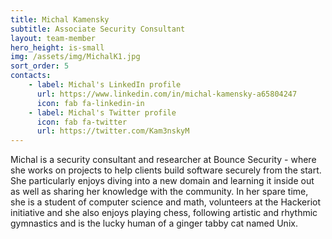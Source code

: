 ```yaml
---
title: Michal Kamensky
subtitle: Associate Security Consultant
layout: team-member
hero_height: is-small
img: /assets/img/MichalK1.jpg
sort_order: 5
contacts:
    - label: Michal's LinkedIn profile
      url: https://www.linkedin.com/in/michal-kamensky-a65804247
      icon: fab fa-linkedin-in
    - label: Michal's Twitter profile
      icon: fab fa-twitter
      url: https://twitter.com/Kam3nskyM
---
```


Michal is a security consultant and researcher at Bounce Security - where she works on projects to help clients build software securely from the start. 
She particularly enjoys diving into a new domain and learning it inside out as well as sharing her knowledge with the community. In her spare time, she is a student of computer science and math, volunteers at the Hackeriot initiative and she also enjoys playing chess, following artistic and rhythmic gymnastics and is the lucky human of a ginger tabby cat named Unix.
